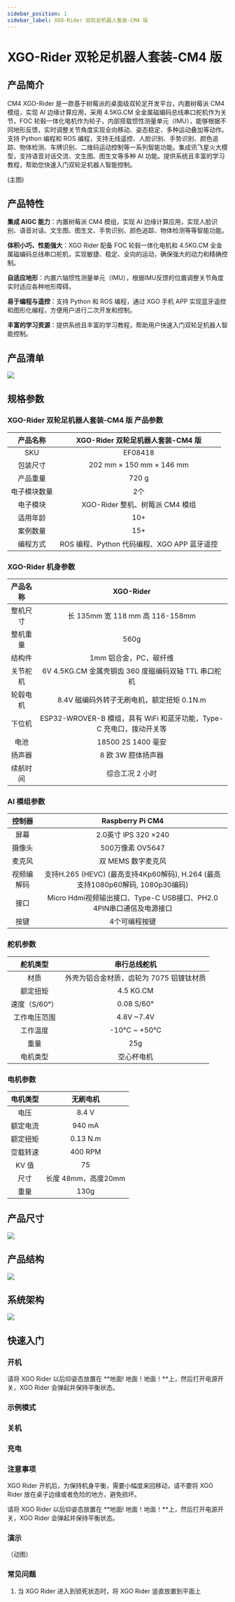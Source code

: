 ```yaml
---
sidebar_position: 1
sidebar_label: XGO-Rider 双轮足机器人套装-CM4 版
---
```


# XGO-Rider 双轮足机器人套装-CM4 版

## 产品简介


CM4 XGO-Rider 是一款基于树莓派的桌面级双轮足开发平台，内置树莓派 CM4 模组，实现 AI 边缘计算应用，采用 4.5KG.CM 全金属磁编码总线串口舵机作为关节，FOC 轮毂一体化电机作为轮子，内部搭载惯性测量单元（IMU），能够根据不同地形反馈，实时调整关节角度实现全向移动、姿态稳定、多种运动叠加等动作。支持 Python 编程和 ROS 编程，支持无线遥控、人脸识别、手势识别、颜色追踪、物体检测、车牌识别、二维码运动控制等一系列智能功能。集成讯飞星火大模型，支持语音对话交流、文生图、图生文等多种 AI 功能。提供系统且丰富的学习教程，帮助您快速入门双轮足机器人智能控制。

(主图)

## 产品特性

**集成 AIGC 能力**：内置树莓派 CM4 模组，实现 AI 边缘计算应用，实现人脸识别、语音对话、文生图、图生文、手势识别、颜色追踪、物体检测等等智能功能。

**体积小巧、性能强大**：XGO Rider 配备 FOC 轮毂一体化电机和 4.5KG.CM 全金属磁编码总线串口舵机，实现敏捷、稳定、全向的运动，确保强大的动力和精确控制。

**自适应地形**：内置六轴惯性测量单元（IMU），根据IMU反馈的位置调整关节角度实时适应各种地形障碍。

**易于编程与遥控**：支持 Python 和 ROS 编程，通过 XGO 手机 APP 实现蓝牙遥控和图形化编程，方便用户进行二次开发和控制。

**丰富的学习资源**：提供系统且丰富的学习教程，帮助用户快速入门双轮足机器人智能控制。


## 产品清单

![](https://wiki-media-ef.oss-cn-hongkong.aliyuncs.com/docs/microbit/microbit-smart-car/microbit-tpbot-edu/product-list-c.png)

## 规格参数

### XGO-Rider 双轮足机器人套装-CM4 版 产品参数

|   产品名称   |                XGO-Rider 双轮足机器人套装-CM4 版         |
| :----------: | :----------------------------------------------------: |
|     SKU      |                        EF08418                         |
|   包装尺寸   |                202 mm × 150 mm × 146 mm                |
|   产品重量   |                         720 g                          |
| 电子模块数量 |                          2个                           |
|   电子模块   |             XGO-Rider 整机、树莓派 CM4 模组              |
|   适用年龄   |                          10+                           |
|   案例数量   |                          15+                           |
|   编程方式   | ROS 编程、Python 代码编程、XGO APP 蓝牙遥控 |

### XGO-Rider 机身参数

| 产品名称 |                          XGO-Rider                           |
| :------: | :----------------------------------------------------------: |
| 整机尺寸 |               长 135mm 宽 118 mm 高 116-158mm                |
| 整机重量 |                             560g                             |
|  结构件  |                    1mm 铝合金，PC，碳纤维                    |
| 关节舵机 |     6V 4.5KG.CM 金属壳钢齿 360 度磁编码双轴 TTL 串口舵机     |
| 轮毂电机 |          8.4V 磁编码外转子无刷电机，额定扭矩 0.1N.m          |
|  下位机  | ESP32-WROVER-B 模组，具有 WiFi 和蓝牙功能，Type-C 充电口，拨动开关等 |
|   电池   |                      18500 2S 1400 毫安                      |
|  扬声器  |                      8 欧 3W 腔体扬声器                      |
| 续航时间 |                       综合工况 2 小时                        |

### AI 模组参数

|   控制器   |                       Raspberry Pi CM4                       |
| :--------: | :----------------------------------------------------------: |
|    屏幕    |                     2.0英寸 IPS 320 ×240                     |
|   摄像头   |                       500万像素 OV5647                       |
|   麦克风   |                      双 MEMS 数字麦克风                      |
| 视频编解码 | 支持H.265 (HEVC) (最高支持4Kp60解码), H.264 (最高支持1080p60解码, 1080p30编码) |
|    接口    | Micro Hdmi视频输出接口、Type-C USB接口、PH2.0 4PIN串口通信及电源接口 |
|    按键    |                        4个可编程按键                         |

### 舵机参数

|   舵机类型    |               串行总线舵机               |
| :-----------: | :--------------------------------------: |
|     材质      | 外壳为铝合金材质，齿轮为 7075 铝镀钛材质 |
|   额定扭矩    |                4.5 KG.CM                 |
| 速度（S/60°） |                0.08 S/60°                |
| 工作电压范围  |                4.8V ~7.4V                |
|   工作温度    |              -10°C ~ +50°C               |
|     重量      |                   25g                    |
|   电机类型    |                空心杯电机                |

### 电机参数

| 电机类型 |      无刷电机       |
| :------: | :-----------------: |
|   电压   |        8.4 V        |
| 额定电流 |       940 mA        |
| 额定扭矩 |      0.13 N.m       |
| 空载转速 |       400 RPM       |
|  KV 值   |         75          |
|   尺寸   | 长度 48mm，高度20mm |
|   重量   |        130g         |

## 产品尺寸

![](https://wiki-media-ef.oss-cn-hongkong.aliyuncs.com/docs/pico/cm4-xgo-rider-kit/images/cm4-xgo-rider-kit-products-sescription-06.png)



## 产品结构

![](https://wiki-media-ef.oss-cn-hongkong.aliyuncs.com/docs/pico/cm4-xgo-rider-kit/images/cm4-xgo-rider-kit-products-sescription-04.png)

## 系统架构

![](https://wiki-media-ef.oss-cn-hongkong.aliyuncs.com/docs/pico/cm4-xgo-rider-kit/images/cm4-xgo-rider-kit-products-sescription-05.png)

## 快速入门

### 开机

请将 XGO Rider 以后仰姿态放置在 **地面! 地面！地面！**上，然后打开电源开关，XGO Rider 会弹起并保持平衡状态。



### 示例模式



### 关机



### 充电



### 注意事项

XGO Rider 开机后，为保持机身平衡，需要小幅度来回移动，请不要将 XGO Rider 放在桌子边缘或者危险的地方，避免损坏。



请将 XGO Rider 以后仰姿态放置在 **地面! 地面！地面！**上，然后打开电源开关，XGO Rider 会弹起并保持平衡状态。




### 演示



（动图）

### 常见问题

1. 当 XGO Rider 进入到锁死状态时，将 XGO Rider 竖直放置到平面上
